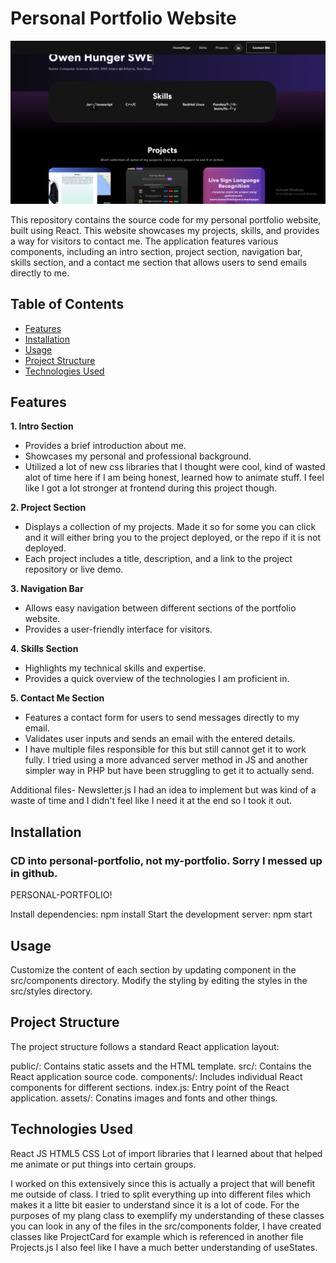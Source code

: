 # Personal Portfolio Website

![Portfolio Image](./app.png) <!-- Replace `path/to/your/image.jpg` with the actual path to your image -->

This repository contains the source code for my personal portfolio website, built using React. This website showcases my projects, skills, and provides a way for visitors to contact me. The application features various components, including an intro section, project section, navigation bar, skills section, and a contact me section that allows users to send emails directly to me.

## Table of Contents

- [Features](#features)
- [Installation](#installation)
- [Usage](#usage)
- [Project Structure](#project-structure)
- [Technologies Used](#technologies-used)

## Features

**1. Intro Section**
   - Provides a brief introduction about me.
   - Showcases my personal and professional background.
   - Utilized a lot of new css libraries that I thought were cool, kind of wasted alot of time here if I am being honest, learned how to animate stuff. I feel like I got a lot stronger at frontend during this project though.

**2. Project Section**
   - Displays a collection of my projects. Made it so for some you can click and it will either bring you to the project deployed, or the repo if it is not deployed.
   - Each project includes a title, description, and a link to the project repository or live demo.

**3. Navigation Bar**
   - Allows easy navigation between different sections of the portfolio website.
   - Provides a user-friendly interface for visitors.

**4. Skills Section**
   - Highlights my technical skills and expertise.
   - Provides a quick overview of the technologies I am proficient in.

**5. Contact Me Section**
   - Features a contact form for users to send messages directly to my email.
   - Validates user inputs and sends an email with the entered details.
   - I have multiple files responsible for this but still cannot get it to work fully. I tried using a more advanced server method in JS and another simpler way in PHP but have been struggling to get it to actually send.

Additional files- Newsletter.js I had an idea to implement but was kind of a waste of time and I didn't feel like I need it at the end so I took it out.

## Installation

### CD into personal-portfolio, not my-portfolio. Sorry I messed up in github.
PERSONAL-PORTFOLIO!

Install dependencies:
  npm install
Start the development server:
  npm start

## Usage
  Customize the content of each section by updating component in the src/components directory. Modify the styling by editing the styles in the src/styles directory.

## Project Structure
  The project structure follows a standard React application layout:

public/: Contains static assets and the HTML template.
src/: Contains the React application source code.
components/: Includes individual React components for different sections.
index.js: Entry point of the React application.
assets/: Conatins images and fonts and other things.

## Technologies Used
React
JS
HTML5
CSS
Lot of import libraries that I learned about that helped me animate or put things into certain groups.

I worked on this extensively since this is actually a project that will benefit me outside of class. I tried to split everything up into different files which makes it a litte bit easier to understand since it is a lot of code.
For the purposes of my plang class to exemplify my understanding of these classes you can look in any of the files in the src/components folder, I have created classes like ProjectCard for example which is referenced in another file Projects.js
I also feel like I have a much better understanding of useStates.



